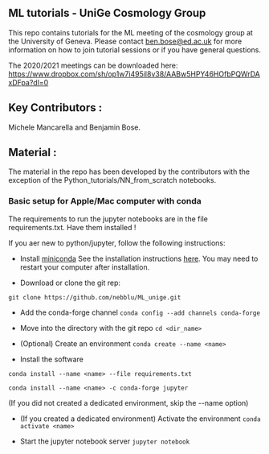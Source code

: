 ## ML tutorials - UniGe Cosmology Group

This repo contains tutorials for the ML meeting of the cosmology group at the University of Geneva. Please contact ben.bose@ed.ac.uk for more information on how to join tutorial sessions or if you have general questions. 

The 2020/2021 meetings can be downloaded here: https://www.dropbox.com/sh/op1w7i495il8v38/AABw5HPY46HOfbPQWrDAxDFpa?dl=0 

## Key Contributors : 

Michele Mancarella and Benjamin Bose. 

## Material : 

The material in the repo has been developed by the contributors with the exception of the Python_tutorials/NN_from_scratch notebooks. 

### Basic setup for Apple/Mac computer with conda

The requirements to run the jupyter notebooks are in the file requirements.txt. Have them installed ! 

If you aer new to python/jupyter, follow the following instructions:

* Install [miniconda](https://conda.io/en/latest/miniconda.html)
See the installation instructions [here](https://conda.io/projects/conda/en/latest/user-guide/install/).
You may need to restart your computer after installation.

* Download or clone the git rep: 
```
git clone https://github.com/nebblu/ML_unige.git
```

* Add the conda-forge channel 
```conda config --add channels conda-forge```

* Move into the directory with the git repo 
```cd <dir_name>```

* (Optional) Create an environment 
```conda create --name <name> ```

* Install the software 
 
```
conda install --name <name> --file requirements.txt 

conda install --name <name> -c conda-forge jupyter 
```
(If you did not created a dedicated environment, skip the --name option)

* (If you created a dedicated environment) Activate the environment 
```conda activate <name> ```

* Start the jupyter notebook server 
```jupyter notebook```
